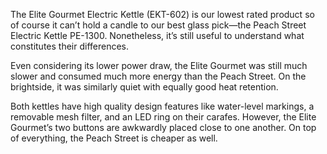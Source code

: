 The Elite Gourmet Electric Kettle (EKT-602) is our lowest rated product so of course it can’t hold a candle to our best glass pick—the Peach Street Electric Kettle PE-1300. Nonetheless, it’s still useful to understand what constitutes their differences.

Even considering its lower power draw, the Elite Gourmet was still much slower and consumed much more energy than the Peach Street. On the brightside, it was similarly quiet with equally good heat retention.

Both kettles have high quality design features like water-level markings, a removable mesh filter, and an LED ring on their carafes. However, the Elite Gourmet’s two buttons are awkwardly placed close to one another. On top of everything, the Peach Street is cheaper as well.